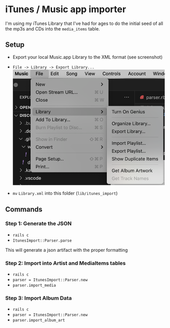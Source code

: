# iTunes / Music app importer

I'm using my iTunes Library that I've had for ages to do the initial seed of all the mp3s and CDs into the `media_items` table.

## Setup

- Export your local Music.app Library to the XML format (see screenshot)

- `File -> Library -> Export Library...`
![Export Music.app Library as XML](instruction_01.png)

- `mv` `Library.xml` into this folder (`lib/itunes_import`)

## Commands

### Step 1: Generate the JSON

- `rails c`
- `ItunesImport::Parser.parse`

This will generate a json artifact with the proper formatting

### Step 2: Import into Artist and MediaItems tables

- `rails c`
- `parser = ItunesImport::Parser.new`
- `parser.import_media`

### Step 3: Import Album Data

- `rails c`
- `parser = ItunesImport::Parser.new`
- `parser.import_album_art`